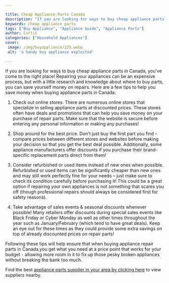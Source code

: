 ```yaml
---

title: Cheap Appliance Parts Canada
description: "If you are looking for ways to buy cheap appliance parts in Canada, you’ve come to the right place! Repairing your appliances can ...keep going and find out"
keywords: cheap appliance parts
tags: ["Buy Appliance", "Appliance Guide", "Appliance Parts"]
author: Curtis
categories: ["Household Appliances"]
cover: 
 image: /img/buyappliance/225.webp
 alt: 'a handy buy appliance exploited'

---
```


If you are looking for ways to buy cheap appliance parts in Canada, you’ve come to the right place! Repairing your appliances can be an expensive process, but with a little research and knowledge about where to buy parts, you can save yourself money on repairs. Here are a few tips to help you save money when buying appliance parts in Canada:

1. Check out online stores. There are numerous online stores that specialize in selling appliance parts at discounted prices. These stores often have deals and promotions that can help you save money on your purchase of repair parts. Make sure that the website is secure before entering any personal information or making any purchases!

2. Shop around for the best price. Don’t just buy the first part you find – compare prices between different stores and websites before making your decision so that you get the best deal possible. Additionally, some appliance manufacturers offer discounts if you purchase their brand-specific replacement parts direct from them! 

3. Consider refurbished or used items instead of new ones when possible. Refurbished or used items can be significantly cheaper than new ones and may still work perfectly fine for your needs – just make sure to check its condition carefully before purchasing it! This could be a great option if repairing your own appliances is not something that scares you off (though professional repairs should always be considered first for safety reasons). 

4. Take advantage of sales events & seasonal discounts whenever possible! Many retailers offer discounts during special sales events like Black Friday or Cyber Monday as well as other times throughout the year such as January/February (which tend to have great deals). Keep an eye out for these times as they could provide some extra savings on top of already discounted prices on repair parts! 

Following these tips will help ensure that when buying appliance repair parts in Canada,you get what you need at a price point that works for your budget - allowing more room in it to fix up those pesky broken appliances without breaking the bank too much.

Find the best <a href="/pages/appliance-parts-suppliers/">appliance parts supplier in your area by clicking here</a> to view suppliers nearby.
